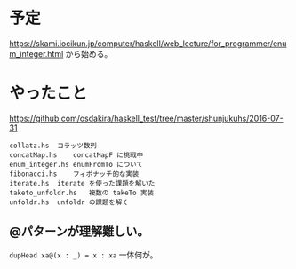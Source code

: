 予定
====

https://skami.iocikun.jp/computer/haskell/web_lecture/for_programmer/enum_integer.html から始める。

# やったこと

https://github.com/osdakira/haskell_test/tree/master/shunjukuhs/2016-07-31


```
collatz.hs	コラッツ数列
concatMap.hs	concatMapF に挑戦中
enum_integer.hs	enumFromTo について
fibonacci.hs	フィボナッチ的な実装
iterate.hs	iterate を使った課題を解いた
taketo_unfoldr.hs	複数の takeTo 実装
unfoldr.hs	unfoldr の課題を解く
```

## @パターンが理解難しい。
`dupHead xa@(x : _) = x : xa` 
一体何が。
